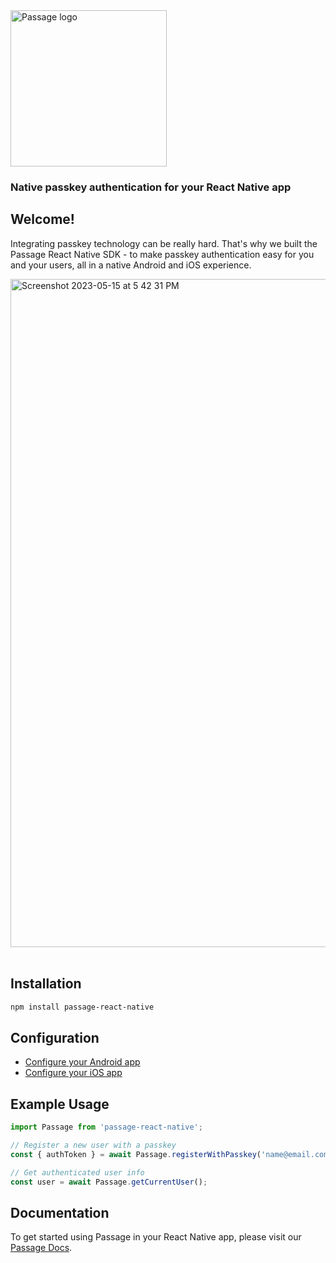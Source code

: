 <img src="https://storage.googleapis.com/passage-docs/passage-logo-gradient.svg" alt="Passage logo" style="width:250px;"/>

### Native passkey authentication for your React Native app
## Welcome!
Integrating passkey technology can be really hard. That's why we built the Passage React Native SDK - to make passkey authentication easy for you and your users, all in a native Android and iOS experience.

<img width="1069" alt="Screenshot 2023-05-15 at 5 42 31 PM" src="https://github.com/passageidentity/passage-android/assets/16176400/fc1acb9f-0eb7-4a8f-99b9-55be4459bfee">

<br>
<br>

## Installation

```sh
npm install passage-react-native
```

## Configuration
* [Configure your Android app](https://docs.passage.id/mobile/android/add-passage)
* [Configure your iOS app](https://docs.passage.id/mobile/ios/add-passage)

## Example Usage

```ts
import Passage from 'passage-react-native';

// Register a new user with a passkey
const { authToken } = await Passage.registerWithPasskey('name@email.com');

// Get authenticated user info
const user = await Passage.getCurrentUser();
```


## Documentation
To get started using Passage in your React Native app, please visit our [Passage Docs](https://docs.passage.id/mobile/react-native/).

